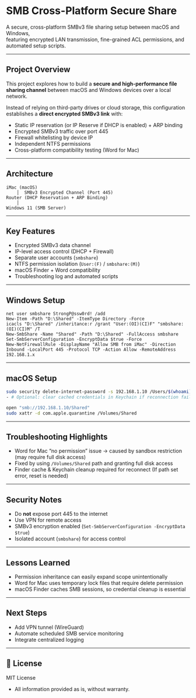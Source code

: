 # SMB Cross-Platform Secure Share

A secure, cross-platform SMBv3 file sharing setup between macOS and Windows,  
featuring encrypted LAN transmission, fine-grained ACL permissions, and automated setup scripts.

---

##  Project Overview
This project explores how to build a **secure and high-performance file sharing channel** between macOS and Windows devices over a local network.

Instead of relying on third-party drives or cloud storage, this configuration establishes a **direct encrypted SMBv3 link** with:
- Static IP reservation (or IP Reserve if DHCP is enabled) + ARP binding
- Encrypted SMBv3 traffic over port 445
- Firewall whitelisting by device IP
- Independent NTFS permissions
- Cross-platform compatibility testing (Word for Mac)

---

##  Architecture

```
iMac (macOS)
    │  SMBv3 Encrypted Channel (Port 445)
Router (DHCP Reservation + ARP Binding)
    │
Windows 11 (SMB Server)
```

---

##  Key Features
-  Encrypted SMBv3 data channel
-  IP-level access control (DHCP + Firewall)
-  Separate user accounts (`smbshare`)
-  NTFS permission isolation (`User:(F)` / `smbshare:(M)`)
-  macOS Finder + Word compatibility
-  Troubleshooting log and automated scripts

---

##  Windows Setup
```
net user smbshare StrongP@ssw0rd! /add
New-Item -Path "D:\Shared" -ItemType Directory -Force
icacls "D:\Shared" /inheritance:r /grant "User:(OI)(CI)F" "smbshare:(OI)(CI)M" /T
New-SmbShare -Name "Shared" -Path "D:\Shared" -FullAccess smbshare
Set-SmbServerConfiguration -EncryptData $true -Force
New-NetFirewallRule -DisplayName "Allow SMB from iMac" -Direction Inbound -LocalPort 445 -Protocol TCP -Action Allow -RemoteAddress 192.168.1.x
```

---

##  macOS Setup
```bash
sudo security delete-internet-password -s 192.168.1.10 /Users/$(whoami)/Library/Keychains/login.keychain-db
- # Optional: clear cached credentials in Keychain if reconnection fails

open "smb://192.168.1.10/Shared"
sudo xattr -d com.apple.quarantine /Volumes/Shared
```

---

##  Troubleshooting Highlights
- Word for Mac “no permission” issue → caused by sandbox restriction (may require full disk access)
- Fixed by using `/Volumes/Shared` path and granting full disk access
- Finder cache & Keychain cleanup required for reconnect (If path set error, reset is needed)

---

##  Security Notes
- Do **not** expose port 445 to the internet
- Use VPN for remote access
- SMBv3 encryption enabled (`Set-SmbServerConfiguration -EncryptData $true`)
- Isolated account (`smbshare`) for access control

---

##  Lessons Learned
- Permission inheritance can easily expand scope unintentionally
- Word for Mac uses temporary lock files that require delete permission
- macOS Finder caches SMB sessions, so credential cleanup is essential

---

##  Next Steps
- Add VPN tunnel (WireGuard)
- Automate scheduled SMB service monitoring
- Integrate centralized logging

---

## 📄 License
MIT License

- All information provided as is, without warranty.
